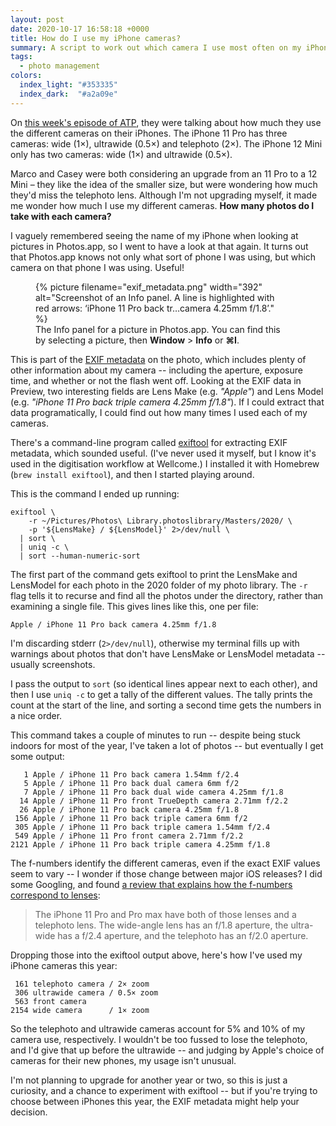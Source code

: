```yaml
---
layout: post
date: 2020-10-17 16:58:18 +0000
title: How do I use my iPhone cameras?
summary: A script to work out which camera I use most often on my iPhone, and whether I'd miss a telephoto lens.
tags:
  - photo management
colors:
  index_light: "#353335"
  index_dark:  "#a2a09e"
---
```


On [this week's episode of ATP](https://atp.fm/400), they were talking about how much they use the different cameras on their iPhones.
The iPhone 11 Pro has three cameras: wide (1&times;), ultrawide (0.5&times;) and telephoto (2&times;).
The iPhone 12 Mini only has two cameras: wide (1&times;) and ultrawide (0.5&times;).

Marco and Casey were both considering an upgrade from an 11 Pro to a 12 Mini – they like the idea of the smaller size, but were wondering how much they'd miss the telephoto lens.
Although I'm not upgrading myself, it made me wonder how much I use my different cameras.
**How many photos do I take with each camera?**

I vaguely remembered seeing the name of my iPhone when looking at pictures in Photos.app, so I went to have a look at that again.
It turns out that Photos.app knows not only what sort of phone I was using, but which camera on that phone I was using.
Useful!

<figure style="width: 392px;">
  {%
    picture
    filename="exif_metadata.png"
    width="392"
    alt="Screenshot of an Info panel. A line is highlighted with red arrows: ‘iPhone 11 Pro back tr…camera 4.25mm f/1.8’."
  %}
  <figcaption>
    The Info panel for a picture in Photos.app.
    You can find this by selecting a picture, then <strong>Window</strong> > <strong>Info</strong> or <strong>⌘I</strong>.
  </figcaption>
</figure>

This is part of the [EXIF metadata](https://en.wikipedia.org/wiki/Exif) on the photo, which includes plenty of other information about my camera -- including the aperture, exposure time, and whether or not the flash went off.
Looking at the EXIF data in Preview, two interesting fields are Lens Make (e.g. *"Apple"*) and Lens Model (e.g. *"iPhone 11 Pro back triple camera 4.25mm f/1.8"*).
If I could extract that data programatically, I could find out how many times I used each of my cameras.

There's a command-line program called [exiftool](https://exiftool.org) for extracting EXIF metadata, which sounded useful.
(I've never used it myself, but I know it's used in the digitisation workflow at Wellcome.)
I installed it with Homebrew (`brew install exiftool`), and then I started playing around.

This is the command I ended up running:

```shell
exiftool \
    -r ~/Pictures/Photos\ Library.photoslibrary/Masters/2020/ \
    -p '${LensMake} / ${LensModel}' 2>/dev/null \
  | sort \
  | uniq -c \
  | sort --human-numeric-sort
```

The first part of the command gets exiftool to print the LensMake and LensModel for each photo in the 2020 folder of my photo library.
The `-r` flag tells it to recurse and find all the photos under the directory, rather than examining a single file.
This gives lines like this, one per file:

```
Apple / iPhone 11 Pro back camera 4.25mm f/1.8
```

I'm discarding stderr (`2>/dev/null`), otherwise my terminal fills up with warnings about photos that don't have LensMake or LensModel metadata -- usually screenshots.

I pass the output to `sort` (so identical lines appear next to each other), and then I use `uniq -c` to get a tally of the different values.
The tally prints the count at the start of the line, and sorting a second time gets the numbers in a nice order.

This command takes a couple of minutes to run -- despite being stuck indoors for most of the year, I've taken a lot of photos -- but eventually I get some output:

```
   1 Apple / iPhone 11 Pro back camera 1.54mm f/2.4
   5 Apple / iPhone 11 Pro back dual camera 6mm f/2
   7 Apple / iPhone 11 Pro back dual wide camera 4.25mm f/1.8
  14 Apple / iPhone 11 Pro front TrueDepth camera 2.71mm f/2.2
  26 Apple / iPhone 11 Pro back camera 4.25mm f/1.8
 156 Apple / iPhone 11 Pro back triple camera 6mm f/2
 305 Apple / iPhone 11 Pro back triple camera 1.54mm f/2.4
 549 Apple / iPhone 11 Pro front camera 2.71mm f/2.2
2121 Apple / iPhone 11 Pro back triple camera 4.25mm f/1.8
```

The f-numbers identify the different cameras, even if the exact EXIF values seem to vary -- I wonder if those change between major iOS releases?
I did some Googling, and found [a review that explains how the f-numbers correspond to lenses](https://www.wired.com/review/apple-iphone-11-pro/):

> The iPhone 11 Pro and Pro max have both of those lenses and a telephoto lens. The wide-angle lens has an f/1.8 aperture, the ultra-wide has a f/2.4 aperture, and the telephoto has an f/2.0 aperture.

Dropping those into the exiftool output above, here's how I've used my iPhone cameras this year:

```
 161 telephoto camera / 2× zoom
 306 ultrawide camera / 0.5× zoom
 563 front camera
2154 wide camera      / 1× zoom
```

So the telephoto and ultrawide cameras account for 5% and 10% of my camera use, respectively.
I wouldn't be too fussed to lose the telephoto, and I'd give that up before the ultrawide -- and judging by Apple's choice of cameras for their new phones, my usage isn't unusual.

I'm not planning to upgrade for another year or two, so this is just a curiosity, and a chance to experiment with exiftool -- but if you're trying to choose between iPhones this year, the EXIF metadata might help your decision.
